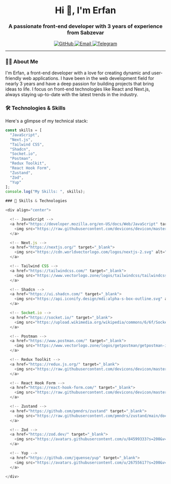 <h1 align="center">Hi 👋, I'm Erfan</h1>
<h3 align="center">A passionate front-end developer with 3 years of experience from Sabzevar</h3>

<p align="center">
  <a href="https://github.com/undefineduser1381">
    <img src="https://img.shields.io/badge/GitHub-undefineduser1381-brightgreen?style=flat-square&logo=github" alt="GitHub"/>
  </a>
  <a href="mailto:errfan8113@gmail.com">
    <img src="https://img.shields.io/badge/Email-errfan8113%40gmail.com-blue?style=flat-square&logo=gmail" alt="Email"/>
  </a>
  <a href="https://t.me/ErFnGhy">
    <img src="https://img.shields.io/badge/Telegram-%40ErFnGhy-0088cc?style=flat-square&logo=telegram" alt="Telegram"/>
  </a>
</p>

---

### 🧑‍💻 About Me
I'm Erfan, a front-end developer with a love for creating dynamic and user-friendly web applications. I have been in the web development field for nearly 3 years and have a deep passion for building projects that bring ideas to life. I focus on front-end technologies like React and Next.js, always staying up-to-date with the latest trends in the industry.

### 🛠️ Technologies & Skills
Here's a glimpse of my technical stack:

```javascript
const skills = [
  "JavaScript",
  "Next.js",
  "Tailwind CSS",
  "Shadcn",
  "Socket.io",
  "Postman",
  "Redux Toolkit",
  "React Hook Form",
  "Zustand",
  "Zod",
  "Yup"
];
console.log("My Skills: ", skills);

### 🧠 Skills & Technologies

<div align="center">

  <!-- JavaScript -->
  <a href="https://developer.mozilla.org/en-US/docs/Web/JavaScript" target="_blank">
    <img src="https://raw.githubusercontent.com/devicons/devicon/master/icons/javascript/javascript-original.svg" alt="JavaScript" width="45" height="45"/>
  </a>

  <!-- Next.js -->
  <a href="https://nextjs.org/" target="_blank">
    <img src="https://cdn.worldvectorlogo.com/logos/nextjs-2.svg" alt="Next.js" width="45" height="45"/>
  </a>

  <!-- Tailwind CSS -->
  <a href="https://tailwindcss.com/" target="_blank">
    <img src="https://www.vectorlogo.zone/logos/tailwindcss/tailwindcss-icon.svg" alt="Tailwind CSS" width="45" height="45"/>
  </a>

  <!-- Shadcn -->
  <a href="https://ui.shadcn.com/" target="_blank">
    <img src="https://api.iconify.design/mdi:alpha-s-box-outline.svg" alt="Shadcn" width="45" height="45"/>
  </a>

  <!-- Socket.io -->
  <a href="https://socket.io/" target="_blank">
    <img src="https://upload.wikimedia.org/wikipedia/commons/6/6f/Socket-io.svg" alt="Socket.io" width="45" height="45"/>
  </a>

  <!-- Postman -->
  <a href="https://www.postman.com/" target="_blank">
    <img src="https://www.vectorlogo.zone/logos/getpostman/getpostman-icon.svg" alt="Postman" width="45" height="45"/>
  </a>

  <!-- Redux Toolkit -->
  <a href="https://redux.js.org/" target="_blank">
    <img src="https://raw.githubusercontent.com/devicons/devicon/master/icons/redux/redux-original.svg" alt="Redux Toolkit" width="45" height="45"/>
  </a>

  <!-- React Hook Form -->
  <a href="https://react-hook-form.com/" target="_blank">
    <img src="https://raw.githubusercontent.com/devicons/devicon/master/icons/react/react-original-wordmark.svg" alt="React Hook Form" width="45" height="45"/>
  </a>

  <!-- Zustand -->
  <a href="https://github.com/pmndrs/zustand" target="_blank">
    <img src="https://raw.githubusercontent.com/pmndrs/zustand/main/docs/zustand.png" alt="Zustand" width="45" height="45"/>
  </a>

  <!-- Zod -->
  <a href="https://zod.dev/" target="_blank">
    <img src="https://avatars.githubusercontent.com/u/84599333?s=200&v=4" alt="Zod" width="45" height="45"/>
  </a>

  <!-- Yup -->
  <a href="https://github.com/jquense/yup" target="_blank">
    <img src="https://avatars.githubusercontent.com/u/26755617?s=200&v=4" alt="Yup" width="45" height="45"/>
  </a>

</div>



